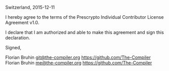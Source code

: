 Switzerland, 2015-12-11

I hereby agree to the terms of the Prescrypto Individual Contributor License
Agreement v1.0.

I declare that I am authorized and able to make this agreement and sign this
declaration.

Signed,

Florian Bruhin git@the-compiler.org https://github.com/The-Compiler
Florian Bruhin me@the-compiler.org https://github.com/The-Compiler
